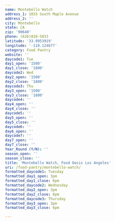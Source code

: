 ```yaml
---
name: Montebello Watch
address_1: 1033 South Maple Avenue
address_2: ''
city: Montebello
state: CA
zip: '90640'
phone: (626)810-5833
latitude: '33.9953919'
longitude: '-118.124677'
category: Food Pantry
website: ''
daycode1: Tue
day1_open: '1500'
day1_close: '1800'
daycode2: Wed
day2_open: '1500'
day2_close: '1800'
daycode3: Thu
day3_open: '1500'
day3_close: '1800'
daycode4: ''
day4_open: ''
day4_close: ''
daycode5: ''
day5_open: ''
day5_close: ''
daycode6: ''
day6_open: ''
daycode7: ''
day7_open: ''
day7_close: ''
Year_Round (Y/N): ''
season_open: ''
season_close: ''
title: 'Montebello Watch, Food Oasis Los Angeles'
uri: /food-pantry/montebello-watch/
formatted_daycode1: Tuesday
formatted_day1_open: 3pm
formatted_day1_close: 6pm
formatted_daycode2: Wednesday
formatted_day2_open: 3pm
formatted_day2_close: 6pm
formatted_daycode3: Thursday
formatted_day3_open: 3pm
formatted_day3_close: 6pm

---
```

